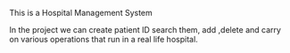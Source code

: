 This is a Hospital Management System 

In the project we can create patient ID search them, add ,delete and carry on various operations that run in a real life hospital.
